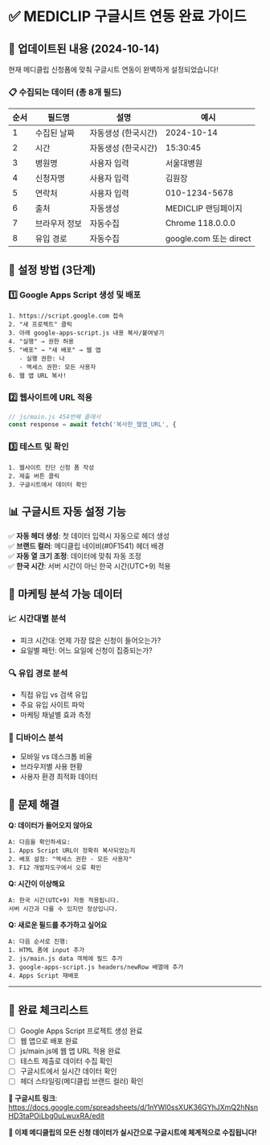 # ✅ MEDICLIP 구글시트 연동 완료 가이드

## 🎯 업데이트된 내용 (2024-10-14)

현재 메디클립 신청폼에 맞춰 구글시트 연동이 완벽하게 설정되었습니다!

### 📋 수집되는 데이터 (총 8개 필드)

| 순서 | 필드명 | 설명 | 예시 |
|------|--------|------|------|
| 1 | 수집된 날짜 | 자동생성 (한국시간) | 2024-10-14 |
| 2 | 시간 | 자동생성 (한국시간) | 15:30:45 |
| 3 | 병원명 | 사용자 입력 | 서울대병원 |
| 4 | 신청자명 | 사용자 입력 | 김원장 |
| 5 | 연락처 | 사용자 입력 | 010-1234-5678 |
| 6 | 출처 | 자동생성 | MEDICLIP 랜딩페이지 |
| 7 | 브라우저 정보 | 자동수집 | Chrome 118.0.0.0 |
| 8 | 유입 경로 | 자동수집 | google.com 또는 direct |

## 🚀 설정 방법 (3단계)

### 1️⃣ Google Apps Script 생성 및 배포
```
1. https://script.google.com 접속
2. "새 프로젝트" 클릭
3. 아래 google-apps-script.js 내용 복사/붙여넣기
4. "실행" → 권한 허용
5. "배포" → "새 배포" → 웹 앱
   - 실행 권한: 나
   - 액세스 권한: 모든 사용자
6. 웹 앱 URL 복사!
```

### 2️⃣ 웹사이트에 URL 적용
```javascript
// js/main.js 454번째 줄에서
const response = await fetch('복사한_웹앱_URL', {
```

### 3️⃣ 테스트 및 확인
```
1. 웹사이트 진단 신청 폼 작성
2. 제출 버튼 클릭  
3. 구글시트에서 데이터 확인
```

## 📊 구글시트 자동 설정 기능

✅ **자동 헤더 생성**: 첫 데이터 입력시 자동으로 헤더 생성  
✅ **브랜드 컬러**: 메디클립 네이비(#0F1541) 헤더 배경  
✅ **자동 열 크기 조정**: 데이터에 맞춰 자동 조정  
✅ **한국 시간**: 서버 시간이 아닌 한국 시간(UTC+9) 적용  

## 🎯 마케팅 분석 가능 데이터

### 📈 시간대별 분석
- 피크 시간대: 언제 가장 많은 신청이 들어오는가?
- 요일별 패턴: 어느 요일에 신청이 집중되는가?

### 🔍 유입 경로 분석  
- 직접 유입 vs 검색 유입
- 주요 유입 사이트 파악
- 마케팅 채널별 효과 측정

### 📱 디바이스 분석
- 모바일 vs 데스크톱 비율
- 브라우저별 사용 현황
- 사용자 환경 최적화 데이터

## 🚨 문제 해결

**Q: 데이터가 들어오지 않아요**
```
A: 다음을 확인하세요:
1. Apps Script URL이 정확히 복사되었는지
2. 배포 설정: "액세스 권한 - 모든 사용자"
3. F12 개발자도구에서 오류 확인
```

**Q: 시간이 이상해요**
```
A: 한국 시간(UTC+9) 자동 적용됩니다.
서버 시간과 다를 수 있지만 정상입니다.
```

**Q: 새로운 필드를 추가하고 싶어요**
```
A: 다음 순서로 진행:
1. HTML 폼에 input 추가
2. js/main.js data 객체에 필드 추가  
3. google-apps-script.js headers/newRow 배열에 추가
4. Apps Script 재배포
```

---

## 🎉 완료 체크리스트

- [ ] Google Apps Script 프로젝트 생성 완료
- [ ] 웹 앱으로 배포 완료  
- [ ] js/main.js에 웹 앱 URL 적용 완료
- [ ] 테스트 제출로 데이터 수집 확인
- [ ] 구글시트에서 실시간 데이터 확인
- [ ] 헤더 스타일링(메디클립 브랜드 컬러) 확인

**🔗 구글시트 링크**: https://docs.google.com/spreadsheets/d/1nYWl0ssXUK36GYhJXmQ2hNsnHD3taPOiLbg0uLwuxRA/edit

**🎯 이제 메디클립의 모든 신청 데이터가 실시간으로 구글시트에 체계적으로 수집됩니다!**